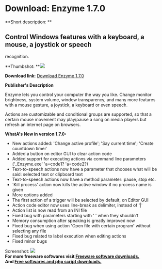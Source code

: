 # Download: Enzyme 1.7.0

**Short description: **

## Control Windows features with a keyboard, a mouse, a joystick or speech
recognition.

  
**Thumbshot: **![](http://www.freewarefiles.com/screenshot/enzyme_md.jpg)   
  
**Download link:** [Download Enzyme 1.7.0](http://freesoftwares.boysofts.com/Enzyme_program_74960.html)  
  

**Publisher's Description**  
  

Enzyme lets you control your computer the way you like. Change monitor
brightness, system volume, window transparency, and many more features with a
mouse gesture, a joystick, a keyboard or even speech.

Actions are customizable and conditional groups are supported, so that a
certain mouse movement may play/pause a song on media players but refresh an
internet page on browsers.

**WhatA's New in version 1.7.0:**

  * New actions added: 'Change active profile'; 'Say current time'; 'Create countdown timer' 
  * Added a button on editor GUI to clear action code 
  * Added support for executing actions via command line parameters ('..Enzyme.exe' 'a=code1? 'a=code2?) 
  * Text-to-speech actions now have a parameter that chooses what will be said: selected text or clipboard text 
  * Text-to-speech actions now have a method parameter: pause, stop etc. 
  * 'Kill process' action now kills the active window if no process name is given 
  * More options added 
  * The first action of a trigger will be selected by default, on Editor GUI 
  * Action code editor now uses line-break as delimiter, instead of '|' 
  * Action list is now read from an INI file 
  * Fixed bug with parameters starting with ' ' when they shouldn't 
  * Memory consumption after speaking is greatly improved now 
  * Fixed bug when using action 'Open file with certain program' without selecting any file 
  * Fixed bug related to label execution when editing actions 
  * Fixed minor bugs 

  
  
Screenshot: ![](http://www.freewarefiles.com/screenshot/enzyme.jpg)  
**For more freeware softwares visit [Freeware software downloads.](http://freesoftwares.boysofts.com/)**   
**And [Free softwares and php script downloads.](http://www.boysofts.com/)**

